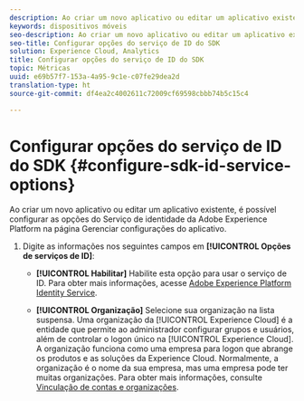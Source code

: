 ```yaml
---
description: Ao criar um novo aplicativo ou editar um aplicativo existente, é possível configurar as opções do Serviço de identidade da Adobe Experience Platform na página Gerenciar configurações do aplicativo.
keywords: dispositivos móveis
seo-description: Ao criar um novo aplicativo ou editar um aplicativo existente, é possível configurar as opções do Serviço de identidade da Adobe Experience Platform na página Gerenciar configurações do aplicativo.
seo-title: Configurar opções do serviço de ID do SDK
solution: Experience Cloud, Analytics
title: Configurar opções do serviço de ID do SDK
topic: Métricas
uuid: e69b57f7-153a-4a95-9c1e-c07fe29dea2d
translation-type: ht
source-git-commit: df4ea2c4002611c72009cf69598cbbb74b5c15c4

---
```



# Configurar opções do serviço de ID do SDK {#configure-sdk-id-service-options}

Ao criar um novo aplicativo ou editar um aplicativo existente, é possível configurar as opções do Serviço de identidade da Adobe Experience Platform na página Gerenciar configurações do aplicativo.

1. Digite as informações nos seguintes campos em **[!UICONTROL Opções de serviços de ID]**:

   * **[!UICONTROL Habilitar]**
Habilite esta opção para usar o serviço de ID. Para obter mais informações, acesse [Adobe Experience Platform Identity Service](https://marketing.adobe.com/resources/help/pt_BR/mcvid/).<!-- REKHA - don't know where this content has been migrated to. -->

   * **[!UICONTROL Organização]**
Selecione sua organização na lista suspensa.
Uma organização da [!UICONTROL Experience Cloud] é a entidade que permite ao administrador configurar grupos e usuários, além de controlar o logon único na [!UICONTROL Experience Cloud]. A organização funciona como uma empresa para logon que abrange os produtos e as soluções da Experience Cloud. Normalmente, a organização é o nome da sua empresa, mas uma empresa pode ter muitas organizações. Para obter mais informações, consulte [Vinculação de contas e organizações](https://docs.adobe.com/content/help/pt-BR/core-services/interface/manage-users-and-products/organizations.html).